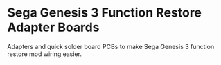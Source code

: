 # Sega Genesis 3 Function Restore Adapter Boards

Adapters and quick solder board PCBs to make Sega Genesis 3 function restore mod wiring easier.

